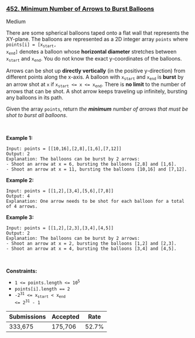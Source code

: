 ### [452. Minimum Number of Arrows to Burst Balloons](https://leetcode.com/problems/minimum-number-of-arrows-to-burst-balloons/submissions/)

Medium

There are some spherical balloons taped onto a flat wall that represents the XY-plane. The balloons are represented as a 2D integer array `` points `` where <code>points[i] = [x<sub>start</sub>, x<sub>end</sub>]</code> denotes a balloon whose __horizontal diameter__ stretches between <code>x<sub>start</sub></code> and <code>x<sub>end</sub></code>. You do not know the exact y-coordinates of the balloons.

Arrows can be shot up __directly vertically__ (in the positive y-direction) from different points along the x-axis. A balloon with <code>x<sub>start</sub></code> and <code>x<sub>end</sub></code> is __burst__ by an arrow shot at `` x `` if <code>x<sub>start</sub> <= x <= x<sub>end</sub></code>. There is __no limit__ to the number of arrows that can be shot. A shot arrow keeps traveling up infinitely, bursting any balloons in its path.

Given the array `` points ``, return _the __minimum__ number of arrows that must be shot to burst all balloons_.

 

__Example 1:__

```
Input: points = [[10,16],[2,8],[1,6],[7,12]]
Output: 2
Explanation: The balloons can be burst by 2 arrows:
- Shoot an arrow at x = 6, bursting the balloons [2,8] and [1,6].
- Shoot an arrow at x = 11, bursting the balloons [10,16] and [7,12].
```

__Example 2:__

```
Input: points = [[1,2],[3,4],[5,6],[7,8]]
Output: 4
Explanation: One arrow needs to be shot for each balloon for a total of 4 arrows.
```

__Example 3:__

```
Input: points = [[1,2],[2,3],[3,4],[4,5]]
Output: 2
Explanation: The balloons can be burst by 2 arrows:
- Shoot an arrow at x = 2, bursting the balloons [1,2] and [2,3].
- Shoot an arrow at x = 4, bursting the balloons [3,4] and [4,5].
```

 

__Constraints:__

*   <code>1 <= points.length <= 10<sup>5</sup></code>
*   `` points[i].length == 2 ``
*   <code>-2<sup>31</sup> <= x<sub>start</sub> < x<sub>end</sub> <= 2<sup>31</sup> - 1</code>

| Submissions    | Accepted     | Rate   |
| -------------- | ------------ | ------ |
| 333,675 | 175,706 | 52.7% |